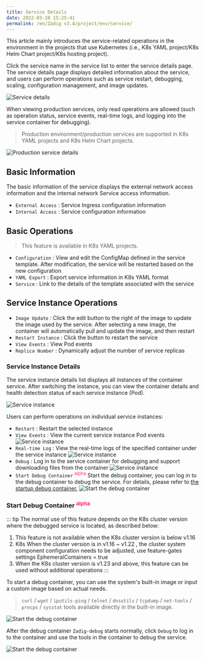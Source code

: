 ```yaml
---
title: Service Details
date: 2022-03-28 15:25:41
permalink: /en/Zadig v3.4/project/env/service/
---
```


This article mainly introduces the service-related operations in the environment in the projects that use Kubernetes (i.e., K8s YAML project/K8s Helm Chart project/K8s hosting project).

Click the service name in the service list to enter the service details page. The service details page displays detailed information about the service, and users can perform operations such as service restart, debugging, scaling, configuration management, and image updates.

![Service details](../../../../_images/service_detail.png)

When viewing production services, only read operations are allowed (such as operation status, service events, real-time logs, and logging into the service container for debugging).

> Production environment/production services are supported in K8s YAML projects and K8s Helm Chart projects.

![Production service details](../../../../_images/prod_env_service_detail.png)

## Basic Information
The basic information of the service displays the external network access information and the internal network Service access information.

- `External Access` : Service Ingress configuration information
- `Internal Access` : Service configuration information

## Basic Operations
> This feature is available in K8s YAML projects.

- `Configuration` : View and edit the ConfigMap defined in the service template. After modification, the service will be restarted based on the new configuration
- `YAML Export` : Export service information in K8s YAML format
- `Service` : Link to the details of the template associated with the service

## Service Instance Operations
- `Image Update` : Click the edit button to the right of the image to update the image used by the service. After selecting a new image, the container will automatically pull and update the image, and then restart
- `Restart Instance` : Click the button to restart the service
- `View Events` : View Pod events
- `Replica Number` : Dynamically adjust the number of service replicas

### Service Instance Details

The service instance details list displays all instances of the container service. After switching the instance, you can view the container details and health detection status of each service instance (Pod).

![Service instance](../../../../_images/service_detail_1.png)

Users can perform operations on individual service instances:

- `Restart` : Restart the selected instance
- `View Events` : View the current service instance Pod events
![Service instance](../../../../_images/show_pod_event_330.png)
- `Real-time Log` : View the real-time logs of the specified container under the service instance
![Service instance](../../../../_images/show_k8s_service_log.png)
- `Debug` : Log in to the service container for debugging and support downloading files from the container
![Service instance](../../../../_images/exec_to_pod.png)
- `Start Debug Container` <sup v-pre style='color: #fd2968'>alpha</sup> Start the debug container, you can log in to the debug container to debug the service. For details, please refer to [the startup debug container.](#%E5%90%AF%E5%8A%A8%E8%B0%83%E8%AF%95%E5%AE%B9%E5%99%A8-alpha)
![Start the debug container](../../../../_images/zadig_debug_1.png)

### Start Debug Container <sup v-pre style='color: #fd2968'>alpha</sup>

::: tip
The normal use of this feature depends on the K8s cluster version where the debugged service is located, as described below:

1. This feature is not available when the K8s cluster version is below v1.16
2. K8s When the cluster version is in v1.16 ~ v1.22 , the cluster system component configuration needs to be adjusted, use feature-gates settings EphemeralContainers = true
3. When the K8s cluster version is v1.23 and above, this feature can be used without additional operations
:::

To start a debug container, you can use the system's built-in image or input a custom image based on actual needs.
> `curl` / `wget` / `iputils-ping` / `telnet` / `dnsutils` / `tcpdump` / `net-tools` / `procps` / `sysstat` tools available directly in the built-in image.

![Start the debug container](../../../../_images/zadig_debug_2.png)

After the debug container `Zadig-debug` starts normally, click `Debug` to log in to the container and use the tools in the container to debug the service.

![Start the debug container](../../../../_images/zadig_debug_3.png)